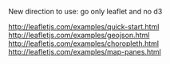 New direction to use: go only leaflet and no d3

http://leafletjs.com/examples/quick-start.html
http://leafletjs.com/examples/geojson.html
http://leafletjs.com/examples/choropleth.html
http://leafletjs.com/examples/map-panes.html